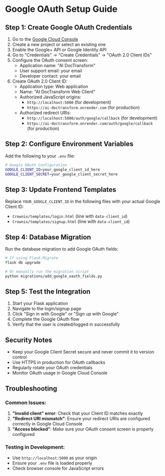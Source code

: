 # Google OAuth Setup Guide

## Step 1: Create Google OAuth Credentials

1. Go to the [Google Cloud Console](https://console.cloud.google.com/)
2. Create a new project or select an existing one
3. Enable the Google+ API or Google Identity API
4. Go to "Credentials" → "Create Credentials" → "OAuth 2.0 Client IDs"
5. Configure the OAuth consent screen:
   - Application name: "AI DocTransform"
   - User support email: your email
   - Developer contact: your email
6. Create OAuth 2.0 Client ID:
   - Application type: Web application
   - Name: "AI DocTransform Web Client"
   - Authorized JavaScript origins:
     - `http://localhost:5000` (for development)
     - `https://ai-doctransform.onrender.com` (for production)
   - Authorized redirect URIs:
     - `http://localhost:5000/auth/google/callback` (for development)
     - `https://ai-doctransform.onrender.com/auth/google/callback` (for production)

## Step 2: Configure Environment Variables

Add the following to your `.env` file:

```bash
# Google OAuth Configuration
GOOGLE_CLIENT_ID=your_google_client_id_here
GOOGLE_CLIENT_SECRET=your_google_client_secret_here
```

## Step 3: Update Frontend Templates

Replace `YOUR_GOOGLE_CLIENT_ID` in the following files with your actual Google Client ID:

- `Crownix/templates/login.html` (line with `data-client_id`)
- `Crownix/templates/signup.html` (line with `data-client_id`)

## Step 4: Database Migration

Run the database migration to add Google OAuth fields:

```bash
# If using Flask-Migrate
flask db upgrade

# Or manually run the migration script
python migrations/add_google_oauth_fields.py
```

## Step 5: Test the Integration

1. Start your Flask application
2. Navigate to the login/signup page
3. Click "Sign in with Google" or "Sign up with Google"
4. Complete the Google OAuth flow
5. Verify that the user is created/logged in successfully

## Security Notes

- Keep your Google Client Secret secure and never commit it to version control
- Use HTTPS in production for OAuth callbacks
- Regularly rotate your OAuth credentials
- Monitor OAuth usage in Google Cloud Console

## Troubleshooting

### Common Issues:

1. **"Invalid client" error**: Check that your Client ID matches exactly
2. **"Redirect URI mismatch"**: Ensure your redirect URIs are configured correctly in Google Cloud Console
3. **"Access blocked"**: Make sure your OAuth consent screen is properly configured

### Testing in Development:

- Use `http://localhost:5000` as your origin
- Ensure your `.env` file is loaded properly
- Check browser console for JavaScript errors
